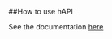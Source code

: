 ##How to use hAPI

See the documentation [here](https://github.com/hubiquitus/hubiquitus4java/tree/master/doc/hAPI)
